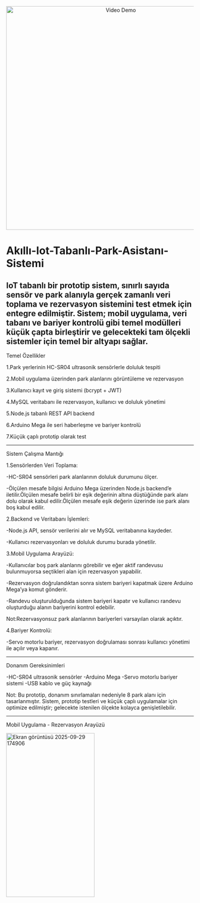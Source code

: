 <div align="center">
  <img src="Video_.gif" alt="Video Demo" width="600">
</div>

# Akıllı-Iot-Tabanlı-Park-Asistanı-Sistemi
IoT tabanlı bir prototip sistem, sınırlı sayıda sensör ve park alanıyla gerçek zamanlı veri toplama ve rezervasyon sistemini test etmek için entegre edilmiştir. Sistem; mobil uygulama, veri tabanı ve bariyer kontrolü gibi temel modülleri küçük çapta birleştirir ve gelecekteki tam ölçekli sistemler için temel bir altyapı sağlar.
---------------------------------------------------------------------------------------------------

Temel Özellikler

1.Park yerlerinin HC-SR04 ultrasonik sensörlerle doluluk tespiti

2.Mobil uygulama üzerinden park alanlarını görüntüleme ve rezervasyon

3.Kullanıcı kayıt ve giriş sistemi (bcrypt + JWT)

4.MySQL veritabanı ile rezervasyon, kullanıcı ve doluluk yönetimi

5.Node.js tabanlı REST API backend

6.Arduino Mega ile seri haberleşme ve bariyer kontrolü

7.Küçük çaplı prototip olarak test 

-------------------------------------------------------------------------------------------------
Sistem Çalışma Mantığı

1.Sensörlerden Veri Toplama:

-HC-SR04 sensörleri park alanlarının doluluk durumunu ölçer.

-Ölçülen mesafe bilgisi Arduino Mega üzerinden Node.js backend’e iletilir.Ölçülen mesafe belirli bir eşik değerinin altına düştüğünde park alanı dolu olarak kabul edilir.Ölçülen mesafe eşik değerin üzerinde ise park alanı boş kabul edilir.

2.Backend ve Veritabanı İşlemleri:

-Node.js API, sensör verilerini alır ve MySQL veritabanına kaydeder.

-Kullanıcı rezervasyonları ve doluluk durumu burada yönetilir.

3.Mobil Uygulama Arayüzü:

-Kullanıcılar boş park alanlarını görebilir ve eğer aktif randevusu bulunmuyorsa seçtikleri alan için rezervasyon yapabilir.

-Rezervasyon doğrulandıktan sonra sistem bariyeri kapatmak üzere Arduino Mega’ya komut gönderir.

-Randevu oluşturulduğunda sistem bariyeri kapatır ve kullanıcı randevu oluşturduğu alanın bariyerini kontrol edebilir.

Not:Rezervasyonsuz park alanlarının bariyerleri varsayılan olarak açıktır.

4.Bariyer Kontrolü:

-Servo motorlu bariyer, rezervasyon doğrulaması sonrası kullanıcı yönetimi ile açılır veya kapanır.

-------------------------------------------------------------------------------------------------
Donanım Gereksinimleri

-HC-SR04 ultrasonik sensörler 
-Arduino Mega
-Servo motorlu bariyer sistemi
-USB kablo ve güç kaynağı 
 
Not: Bu prototip, donanım sınırlamaları nedeniyle 8 park alanı için tasarlanmıştır. Sistem, prototip testleri ve küçük çaplı uygulamalar için optimize edilmiştir; gelecekte istenilen ölçekte kolayca genişletilebilir.

-------------------------------------------------------------------------------------------------
Mobil Uygulama - Rezervasyon Arayüzü 











<img width="237" height="440" alt="Ekran görüntüsü 2025-09-29 174906" src="https://github.com/user-attachments/assets/afa19a35-99e9-4133-a541-7a6e2ac8feab" />




